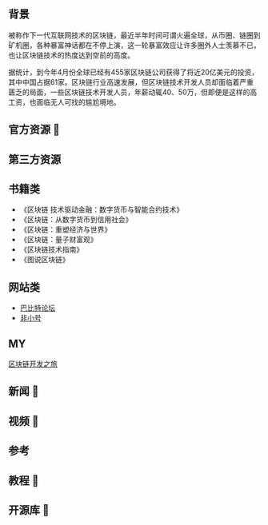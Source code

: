 ## 背景
被称作下一代互联网技术的区块链，最近半年时间可谓火遍全球，从币圈、链圈到矿机圈，各种暴富神话都在不停上演，这一轮暴富效应让许多圈外人士羡慕不已，也让区块链技术的热度达到空前的高度。

据统计，到今年4月份全球已经有455家区块链公司获得了将近20亿美元的投资，其中中国占据61家。区块链行业高速发展，但区块链技术开发人员却面临着严重匮乏的局面，一些区块链技术开发人员，年薪动辄40、50万，但即便是这样的高工资，也面临无人可找的尴尬境地。

## 官方资源 💼

## 第三方资源

## 书籍类

- 《区块链 技术驱动金融：数字货币与智能合约技术》
- 《区块链：从数字货币到信用社会》
- 《区块链：重塑经济与世界》
- 《区块链：量子财富观》
- 《区块链技术指南》
- 《图说区块链》

## 网站类
- [巴比特论坛](http://8btc.com/)
- [非小号](http://www.feixiaohao.com)

## MY
[区块链开发之旅](https://github.com/qmsggg/qmsggg_blockchain/tree/master/MyStudyRecoder)

## 新闻 📃

## 视频 🎥

## 参考

## 教程 🍞

## 开源库 🔧
